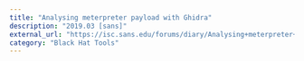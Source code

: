 ```yaml
---
title: "Analysing meterpreter payload with Ghidra"
description: "2019.03 [sans]"
external_url: "https://isc.sans.edu/forums/diary/Analysing+meterpreter+payload+with+Ghidra/24722/"
category: "Black Hat Tools"
---
```

